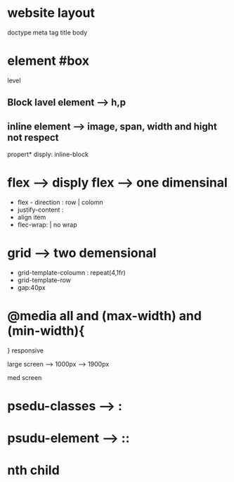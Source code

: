 # website layout

doctype
meta tag
title
body

# element #box


level
## Block lavel element  --> h,p 
## inline element --> image, span, width and hight not respect


propert* disply: inline-block

# flex --> disply flex --> one dimensinal
- flex - direction : row | colomn
- justify-content :
- align item
- flec-wrap: | no wrap


# grid --> two demensional
- grid-template-coloumn : repeat(4,1fr)
- grid-template-row
- gap:40px


# @media all and (max-width) and (min-width){

}
responsive 

large screen --> 1000px  --> 1900px

med screen


# psedu-classes --> :
# psudu-element --> ::

# nth child
